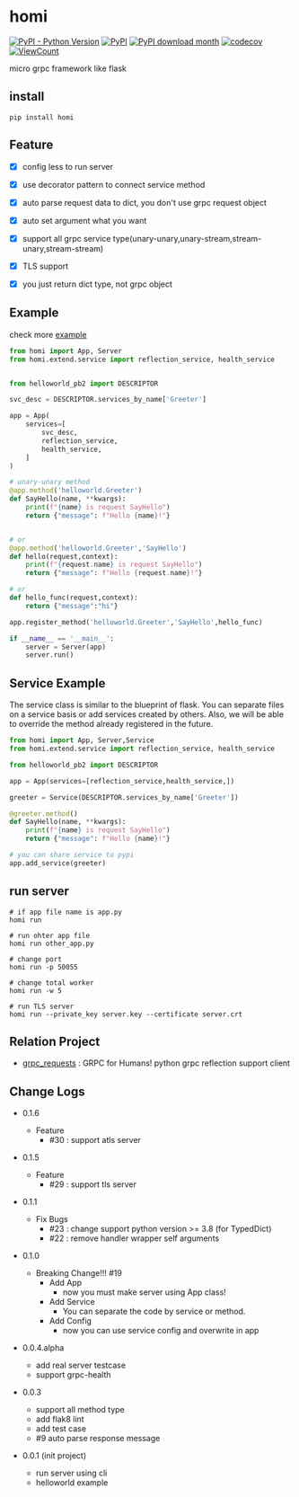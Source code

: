 # homi
[![PyPI - Python Version](https://img.shields.io/pypi/pyversions/homi?style=flat-square)](https://pypi.org/project/homi)
[![PyPI](https://img.shields.io/pypi/v/homi?style=flat-square)](https://pypi.org/project/homi)
[![PyPI download month](https://img.shields.io/pypi/dm/homi?style=flat-square)](https://pypi.org/project/homi)
[![codecov](https://codecov.io/gh/spaceone-dev/homi/branch/master/graph/badge.svg)](https://codecov.io/gh/spaceone-dev/homi)
[![ViewCount](https://views.whatilearened.today/views/github/spaceone-dev/homi.svg?nocache=true)](https://github.com/wesky93/views)

micro grpc framework like flask

## install
```shell script
pip install homi
```

## Feature
- [x] config less to run server
- [x] use decorator pattern to connect service method
- [x] auto parse request data to dict, you don't use grpc request object
- [x] auto set argument what you want
- [x] support all grpc service type(unary-unary,unary-stream,stream-unary,stream-stream)
- [x] TLS support
- [x] you just return dict type, not grpc object


## Example
check more [example](https://github.com/spaceone-dev/homi/tree/master/example)

```python
from homi import App, Server
from homi.extend.service import reflection_service, health_service


from helloworld_pb2 import DESCRIPTOR

svc_desc = DESCRIPTOR.services_by_name['Greeter']

app = App(
    services=[
        svc_desc,
        reflection_service,
        health_service,
    ]
)

# unary-unary method
@app.method('helloworld.Greeter')
def SayHello(name, **kwargs):
    print(f"{name} is request SayHello")
    return {"message": f"Hello {name}!"}


# or 
@app.method('helloworld.Greeter','SayHello')
def hello(request,context):
    print(f"{request.name} is request SayHello")
    return {"message": f"Hello {request.name}!"}

# or
def hello_func(request,context):
    return {"message":"hi"}

app.register_method('helloworld.Greeter','SayHello',hello_func)

if __name__ == '__main__':
    server = Server(app)
    server.run()
```

## Service Example
The service class is similar to the blueprint of flask. You can separate files on a service basis or add services created by others.
Also, we will be able to override the method already registered in the future.

```python
from homi import App, Server,Service
from homi.extend.service import reflection_service, health_service

from helloworld_pb2 import DESCRIPTOR

app = App(services=[reflection_service,health_service,])

greeter = Service(DESCRIPTOR.services_by_name['Greeter'])

@greeter.method()
def SayHello(name, **kwargs):
    print(f"{name} is request SayHello")
    return {"message": f"Hello {name}!"}

# you can share service to pypi
app.add_service(greeter)
```

## run server
```shell script
# if app file name is app.py
homi run

# run ohter app file
homi run other_app.py

# change port
homi run -p 50055

# change total worker
homi run -w 5

# run TLS server
homi run --private_key server.key --certificate server.crt
```


## Relation Project
- [grpc_requests](https://github.com/spaceone-dev/grpc_requests) : GRPC for Humans! python grpc reflection support client


## Change Logs
- 0.1.6
    - Feature
        - #30 : support atls server
- 0.1.5
    - Feature
        - #29 : support tls server
- 0.1.1
    - Fix Bugs
        - #23 : change support python version >= 3.8 (for TypedDict)
        - #22 : remove handler wrapper self arguments

- 0.1.0
    - Breaking Change!!! #19
        - Add App
            - now you must make server using App class!
        - Add Service
            - You can separate the code by service or method.
        - Add Config
            - now you can use service config and overwrite in app
 - 0.0.4.alpha
    - add real server testcase
    - support grpc-health
- 0.0.3
    - support all method type
    - add flak8 lint
    - add test case
    - \#9 auto parse response message
- 0.0.1 (init project)
    - run server using cli
    - helloworld example